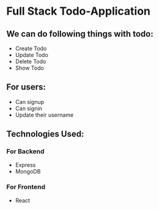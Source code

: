 # Full Stack Todo-Application
## We can do following things with todo:
- Create Todo
- Update Todo
- Delete Todo
- Show Todo
## For users:
- Can signup
- Can signin
- Update their username

## Technologies Used:
### For Backend
- Express
- MongoDB

### For Frontend
- React
